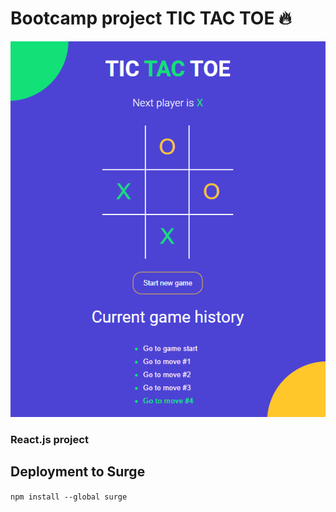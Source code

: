# Bootcamp project TIC TAC TOE :fire:
![image tic-tac-toe](./src/img/tictactoe.png)
### React.js project

## Deployment to Surge
`npm install --global surge`